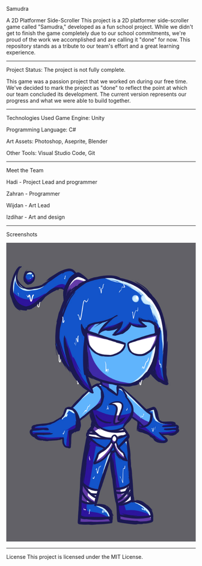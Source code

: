 Samudra

A 2D Platformer Side-Scroller
This project is a 2D platformer side-scroller game called "Samudra," developed as a fun school project. While we didn't get to finish the game completely due to our school commitments, we're proud of the work we accomplished and are calling it "done" for now. This repository stands as a tribute to our team's effort and a great learning experience.

---------------

Project Status: The project is not fully complete.

This game was a passion project that we worked on during our free time. We've decided to mark the project as "done" to reflect the point at which our team concluded its development. The current version represents our progress and what we were able to build together.

----------------

Technologies Used
Game Engine: Unity

Programming Language: C#

Art Assets: Photoshop, Aseprite, Blender

Other Tools: Visual Studio Code, Git

-----------

Meet the Team

Hadi  - Project Lead and programmer

Zahran - Programmer

Wijdan - Art Lead

Izdihar - Art and design

------------

Screenshots

![Sam final look concept](Assets/Art/Samudra/Sam-final-look-concept.jpg)

--------------

License
This project is licensed under the MIT License.
